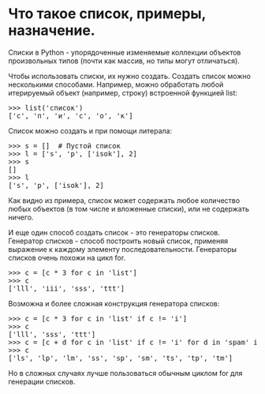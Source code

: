 # Что такое список, примеры, назначение.

Списки в Python - упорядоченные изменяемые коллекции объектов произвольных типов (почти как массив, но типы могут отличаться).

Чтобы использовать списки, их нужно создать. Создать список можно несколькими способами. Например, можно обработать любой итерируемый объект (например, строку) встроенной функцией list:
<pre>>>> list('список')
['с', 'п', 'и', 'с', 'о', 'к']</pre>
Список можно создать и при помощи литерала:
<pre>>>> s = []  # Пустой список
>>> l = ['s', 'p', ['isok'], 2]
>>> s
[]
>>> l
['s', 'p', ['isok'], 2]</pre>

Как видно из примера, список может содержать любое количество любых объектов (в том числе и вложенные списки), или не содержать ничего.

И еще один способ создать список - это генераторы списков. Генератор списков - способ построить новый список, применяя выражение к каждому элементу последовательности. Генераторы списков очень похожи на цикл for.
<pre>>>> c = [c * 3 for c in 'list']
>>> c
['lll', 'iii', 'sss', 'ttt']</pre>

Возможна и более сложная конструкция генератора списков:
<pre>>>> c = [c * 3 for c in 'list' if c != 'i']
>>> c
['lll', 'sss', 'ttt']
>>> c = [c + d for c in 'list' if c != 'i' for d in 'spam' if d != 'a']
>>> c
['ls', 'lp', 'lm', 'ss', 'sp', 'sm', 'ts', 'tp', 'tm']</pre>

Но в сложных случаях лучше пользоваться обычным циклом for для генерации списков.